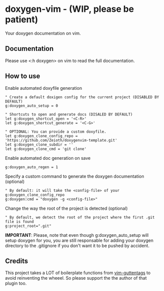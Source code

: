 # doxygen-vim - (WIP, please be patient)
Your doxygen documentation on vim. 

## Documentation
Please use <:h doxygen> on vim to read the full documentation.

## How to use

Enable automated doxyfile generation
   
``` 
" Create a default doxigen config for the current project (DISABLED BY DEFAULT)
g:doxygen_auto_setup = 0

" Shortcuts to open and generate docs (DISALED BY DEFAULT)
let g:doxygen_shortcut_open = '<C-R>'
let g:doxygen_shortcut_generate = '<C-G>'

" OPTIONAL: You can provide a custom doxyfile.
let g:doxygen_clone_config_repo = 'https://github.com/Zeioth/doxygenvim-template.git'
let g:doxygen_clone_subdir = ''
let g:doxygen_clone_cmd = 'git clone'
```
   
Enable automated doc generation on save
```
g:doxygen_auto_regen = 1
```

Specify a custom command to generate the doxygen documentation (optional)

```
" By default: it will take the <config-file> of your g:doxygen_clone_config_repo
g:doxygen:cmd = "doxygen -g <config-file>"
```

Change the way the root of the project is detected (optional)

``` 
" By default, we detect the root of the project where the first .git file is found
g:project_root=".git"
```
   
**IMPORTANT**: Please, note that even though g:doxygen_auto_setup will setup doxygen for you, you are still responsable for adding your doxygen directory to the .gitignore if you don't want it to be pushed by accident.

## Credits
This project takes a LOT of boilerplate functions from [vim-guttentags](https://github.com/ludovicchabant/vim-gutentags) to avoid reinventing the wheeel. So please support the the author of that plugin too.
